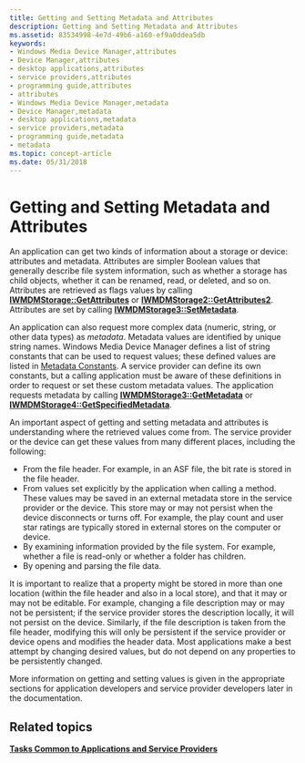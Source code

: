 ```yaml
---
title: Getting and Setting Metadata and Attributes
description: Getting and Setting Metadata and Attributes
ms.assetid: 83534998-4e7d-49b6-a160-ef9a0ddea5db
keywords:
- Windows Media Device Manager,attributes
- Device Manager,attributes
- desktop applications,attributes
- service providers,attributes
- programming guide,attributes
- attributes
- Windows Media Device Manager,metadata
- Device Manager,metadata
- desktop applications,metadata
- service providers,metadata
- programming guide,metadata
- metadata
ms.topic: concept-article
ms.date: 05/31/2018
---
```


# Getting and Setting Metadata and Attributes

An application can get two kinds of information about a storage or device: attributes and metadata. Attributes are simpler Boolean values that generally describe file system information, such as whether a storage has child objects, whether it can be renamed, read, or deleted, and so on. Attributes are retrieved as flags values by calling [**IWMDMStorage::GetAttributes**](/windows/desktop/api/mswmdm/nf-mswmdm-iwmdmstorage-getattributes) or [**IWMDMStorage2::GetAttributes2**](/windows/desktop/api/mswmdm/nf-mswmdm-iwmdmstorage2-getattributes2). Attributes are set by calling [**IWMDMStorage3::SetMetadata**](/windows/desktop/api/mswmdm/nf-mswmdm-iwmdmstorage3-setmetadata).

An application can also request more complex data (numeric, string, or other data types) as *metadata*. Metadata values are identified by unique string names. Windows Media Device Manager defines a list of string constants that can be used to request values; these defined values are listed in [Metadata Constants](metadata-constants.md). A service provider can define its own constants, but a calling application must be aware of these definitions in order to request or set these custom metadata values. The application requests metadata by calling [**IWMDMStorage3::GetMetadata**](/windows/desktop/api/mswmdm/nf-mswmdm-iwmdmstorage3-getmetadata) or [**IWMDMStorage4::GetSpecifiedMetadata**](/windows/desktop/api/mswmdm/nf-mswmdm-iwmdmstorage4-getspecifiedmetadata).

An important aspect of getting and setting metadata and attributes is understanding where the retrieved values come from. The service provider or the device can get these values from many different places, including the following:

-   From the file header. For example, in an ASF file, the bit rate is stored in the file header.
-   From values set explicitly by the application when calling a method. These values may be saved in an external metadata store in the service provider or the device. This store may or may not persist when the device disconnects or turns off. For example, the play count and user star ratings are typically stored in external stores on the computer or device.
-   By examining information provided by the file system. For example, whether a file is read-only or whether a folder has children.
-   By opening and parsing the file data.

It is important to realize that a property might be stored in more than one location (within the file header and also in a local store), and that it may or may not be editable. For example, changing a file description may or may not be persistent; if the service provider stores the description locally, it will not persist on the device. Similarly, if the file description is taken from the file header, modifying this will only be persistent if the service provider or device opens and modifies the header data. Most applications make a best attempt by changing desired values, but do not depend on any properties to be persistently changed.

More information on getting and setting values is given in the appropriate sections for application developers and service provider developers later in the documentation.

## Related topics

<dl> <dt>

[**Tasks Common to Applications and Service Providers**](tasks-common-to-applications-and-service-providers.md)
</dt> </dl>

 

 




